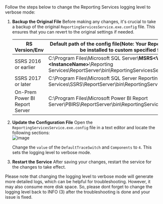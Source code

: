 Follow the steps below to change the Reporting Services logging level to verbose mode:

1. **Backup the Original File**
   Before making any changes, it's crucial to take a backup of the original `ReportingServicesService.exe.config` file. This ensures that you can revert to the original settings if needed.

   | RS Version/Env | Default path of the config file(Note: Your Reporting Services might be installed to custom specified folder!!!) |
   | ------ | ------ |
   | SSRS 2016 or earlier | C:\Program Files\Microsoft SQL Server\\**MSRS<Version#>.\<InstanceName>**\Reporting Services\ReportServer\bin\ReportingServicesService.exe.config |
   | SSRS 2017 or later | C:\Program Files\Microsoft SQL Server Reporting Services\SSRS\ReportServer\bin\ReportingServicesService.exe.config |
   | On-Prem Power BI Report Server | C:\Program Files\Microsoft Power BI Report Server\PBIRS\ReportServer\bin\ReportingServicesService.exe.config |

2. **Update the Configuration File**
   Open the `ReportingServicesService.exe.config` file in a text editor and locate the following sections: <br>![image](https://github.com/user-attachments/assets/1ecec531-14b2-4652-b1c6-85824b48e720)


   Change the `value` of the `DefaultTraceSwitch` and `Components` to `4`. This sets the logging level to verbose mode.

3. **Restart the Service**
   After saving your changes, restart the service for the changes to take effect.

Please note that changing the logging level to verbose mode will generate more detailed logs, which can be helpful for troubleshooting. However, it may also consume more disk space. So, please dont forget to change the logging level back to INFO (3) after the troubleshooting is done and your issue is fixed. 

